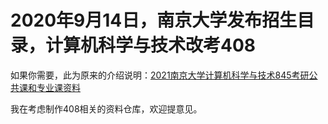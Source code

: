 <h1>2020年9月14日，南京大学发布招生目录，计算机科学与技术改考408</h1>

如果你需要，此为原来的介绍说明：<a href="https://feater.top/ebooks/15/">2021南京大学计算机科学与技术845考研公共课和专业课资料</a>

我在考虑制作408相关的资料仓库，欢迎提意见。
